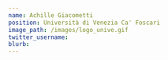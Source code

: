 ```yaml
---
name: Achille Giacometti
position: Università di Venezia Ca' Foscari
image_path: /images/logo_unive.gif
twitter_username:
blurb:
---
```

